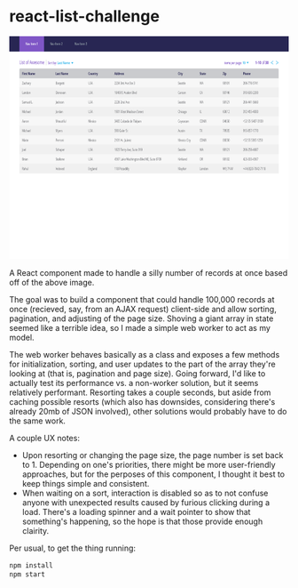 # react-list-challenge
<img src="https://github.com/jcquery/react-list-challenge/raw/master/UI_UX_Specs_01.png" height="400">

A React component made to handle a silly number of records at once based off of the above image.

The goal was to build a component that could handle 100,000 records at once (recieved, say, from an AJAX request) client-side and allow sorting, pagination, and adjusting of the page size. Shoving a giant array in state seemed like a terrible idea, so I made a simple web worker to act as my model. 

The web worker behaves basically as a class and exposes a few methods for initialization, sorting, and user updates to the part of the array they're looking at (that is, pagination and page size). Going forward, I'd like to actually test its performance vs. a non-worker solution, but it seems relatively performant. Resorting takes a couple seconds, but aside from caching possible resorts (which also has downsides, considering there's already 20mb of JSON involved), other solutions would probably have to do the same work.

A couple UX notes: 
* Upon resorting or changing the page size, the page number is set back to 1. Depending on one's priorities, there might be more user-friendly approaches, but for the perposes of this component, I thought it best to keep things simple and consistent.
* When waiting on a sort, interaction is disabled so as to not confuse anyone with unexpected results caused by furious clicking during a load. There's a loading spinner and a wait pointer to show that something's happening, so the hope is that those provide enough clairity. 

Per usual, to get the thing running:
```
npm install
npm start
```

